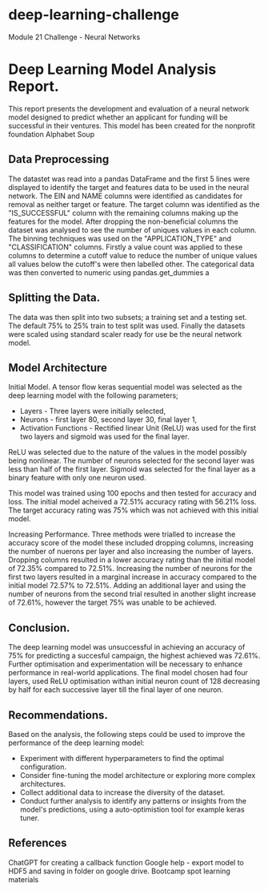 # deep-learning-challenge
Module 21 Challenge - Neural Networks

# Deep Learning Model Analysis Report.

This report presents the development and evaluation of a neural network model designed to predict whether an applicant for funding will be successful in their ventures. This model has been created for the nonprofit foundation Alphabet Soup

## Data Preprocessing

The datastet was read into a pandas DataFrame and the first 5 lines were displayed to identify the target and features data to be used in the neural network. The EIN and NAME columns were identified as candidates for removal as neither target or feature. The target column was identified as the "IS_SUCCESSFUL" column with the remaining columns making up the features for the model. 
After dropping the non-beneficial columns the dataset was analysed to see the number of uniques values in each column. The binning techniques was used on the "APPLICATION_TYPE" and "CLASSIFICATION" columns. Firstly a value count was applied to these columns to determine a cutoff value to reduce the number of unique values all values below the cutoff's were then labelled other.
The categorical data was then converted to numeric using pandas.get_dummies a

## Splitting the Data.

The data was then split into two subsets; a training set and a testing set. The default 75% to 25% train to test split was used.
Finally the datasets were scaled using standard scaler ready for use be the neural network model.

## Model Architecture 
Initial Model.
A tensor flow keras sequential model was selected as the deep learning model with the following parameters;
* Layers - Three layers were initially selected, 
* Neurons - first layer 80, second layer 30, final layer 1,
* Activation Functions - Rectified linear Unit (ReLU) was used for the first two layers and sigmoid was used for the final layer.

ReLU was selected due to the nature of the values in the model possibly being nonlinear. The number of neurons selected for the second layer was less than half of the first layer. Sigmoid was selected for the final layer as a binary feature with only one neuron used.

This model was trained using 100 epochs and then tested for accuracy and loss. The initial model acheived a 72.51% accuracy rating with 56.21% loss. The target accuracy rating was 75% which was not achieved with this initial model.

Increasing Performance.
Three methods were trialled to increase the accuracy score of the model these included dropping columns, increasing the number of nuerons per layer and also increasing the number of layers. Dropping columns resulted in a lower accuracy rating than the initial model of 72.35% compared to 72.51%. Increasing the number of neurons for the first two layers resulted in a marginal increase in accuracy compared to the initial model 72.57% to 72.51%. Adding an additional layer and using the number of neurons from the second trial resulted in another slight increase of 72.61%, however the target 75% was unable to be achieved.
 
## Conclusion.
The deep learning model was unsuccessful in achieving an accuracy of 75% for predicting a succesful campaign, the highest achieved was 72.61%. Further optimisation and experimentation will be necessary to enhance performance in real-world applications.
The final model chosen had four layers, used ReLU optimisation withan initial neuron count of 128 decreasing by half for each successive layer till the final layer of one neuron.

## Recommendations.

Based on the analysis, the following steps could be used to improve the performance of the deep learning model:
* Experiment with different hyperparameters to find the optimal configuration.
* Consider fine-tuning the model architecture or exploring more complex architectures.
* Collect additional data to increase the diversity of the dataset.
* Conduct further analysis to identify any patterns or insights from the model's predictions, using a auto-optimistion tool for example keras tuner.

## References
ChatGPT for creating a callback function
Google help - export model to HDF5 and saving in folder on google drive.
Bootcamp spot learning materials
